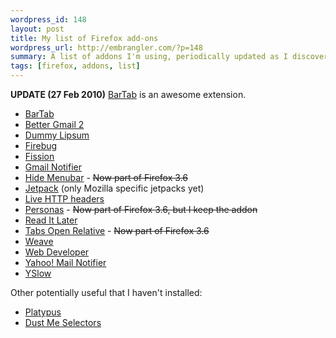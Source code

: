 ```yaml
--- 
wordpress_id: 148
layout: post
title: My list of Firefox add-ons
wordpress_url: http://embrangler.com/?p=148
summary: A list of addons I'm using, periodically updated as I discover new ones or get tired of ones used.
tags: [firefox, addons, list]
---
```

__UPDATE (27 Feb 2010)__ [BarTab](https://addons.mozilla.org/en-US/firefox/addon/67651) is an awesome extension.

* [BarTab](https://addons.mozilla.org/en-US/firefox/addon/67651)
* [Better Gmail 2](https://addons.mozilla.org/en-US/firefox/addon/6076)
* [Dummy Lipsum](https://addons.mozilla.org/en-US/firefox/addon/2064)
* [Firebug](https://addons.mozilla.org/en-US/firefox/addon/1843)
* [Fission](https://addons.mozilla.org/en-US/firefox/addon/1951)
* [Gmail Notifier](https://addons.mozilla.org/en-US/firefox/addon/173)
* [Hide Menubar](https://addons.mozilla.org/en-US/firefox/addon/4762) - <del datetime="2010-02-28T04:47:09+00:00">Now part of Firefox 3.6</del>
* [Jetpack](https://addons.mozilla.org/en-US/firefox/addon/173) (only Mozilla specific jetpacks yet)
* [Live HTTP headers](https://addons.mozilla.org/en-US/firefox/addon/3829)
* [Personas](https://addons.mozilla.org/en-US/firefox/addon/10900) - <del datetime="2010-02-28T04:47:09+00:00">Now part of Firefox 3.6, but I keep the addon</del>
* [Read It Later](https://addons.mozilla.org/en-US/firefox/addon/7661)
* [Tabs Open Relative](https://addons.mozilla.org/en-US/firefox/addon/1956) - <del datetime="2010-02-28T04:47:09+00:00">Now part of Firefox 3.6</del>
* [Weave](https://addons.mozilla.org/en-US/firefox/addon/10868)
* [Web Developer](https://addons.mozilla.org/en-US/firefox/addon/60)
* [Yahoo! Mail Notifier](https://addons.mozilla.org/en-US/firefox/addon/1264)
* [YSlow](https://addons.mozilla.org/en-US/firefox/addon/5369)

Other potentially useful that I haven't installed:

* [Platypus](http://platypus.mozdev.org/)
* [Dust Me Selectors](http://www.sitepoint.com/dustmeselectors/)
